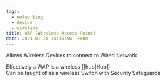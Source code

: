 ```yaml
---
tags:
  - networking
  - device
  - wireless
title: WAP (Wireless Access Point)
date: 2024-01-28 14:15:56 -0600
---
```


Allows Wireless Devices to connect to Wired Network  

Effectively a WAP is a wireless [[hub|Hub]]  
Can be taught of as a wireless Switch with Security Safeguards
